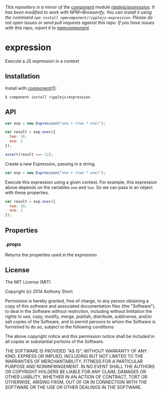 *This repository is a mirror of the [component](http://component.io) module [ripplejs/expression](http://github.com/ripplejs/expression). It has been modified to work with NPM+Browserify. You can install it using the command `npm install npmcomponent/ripplejs-expression`. Please do not open issues or send pull requests against this repo. If you have issues with this repo, report it to [npmcomponent](https://github.com/airportyh/npmcomponent).*

# expression

  Execute a JS expression in a context

## Installation

  Install with [component(1)](http://component.io):

    $ component install ripplejs/expression

## API

```js
var exp = new Expression("one + (two * one)");

var result = exp.exec({
  two: 10,
  one: 2
});

assert(result === 22);
```

Create a new Expression, passing in a string.

```js
var exp = new Expression("one + (two * one)");
```

Execute this expression using a given context. For example, this expression
above depends on the variables `one` and `two`. So we can pass in an object
with these properties.

```js
var result = exp.exec({
  two: 10,
  one: 2
});
```

## Properties

### .props

Returns the properties used in the expression

## License

  The MIT License (MIT)

  Copyright (c) 2014 Anthony Short

  Permission is hereby granted, free of charge, to any person obtaining a copy
  of this software and associated documentation files (the "Software"), to deal
  in the Software without restriction, including without limitation the rights
  to use, copy, modify, merge, publish, distribute, sublicense, and/or sell
  copies of the Software, and to permit persons to whom the Software is
  furnished to do so, subject to the following conditions:

  The above copyright notice and this permission notice shall be included in
  all copies or substantial portions of the Software.

  THE SOFTWARE IS PROVIDED "AS IS", WITHOUT WARRANTY OF ANY KIND, EXPRESS OR
  IMPLIED, INCLUDING BUT NOT LIMITED TO THE WARRANTIES OF MERCHANTABILITY,
  FITNESS FOR A PARTICULAR PURPOSE AND NONINFRINGEMENT. IN NO EVENT SHALL THE
  AUTHORS OR COPYRIGHT HOLDERS BE LIABLE FOR ANY CLAIM, DAMAGES OR OTHER
  LIABILITY, WHETHER IN AN ACTION OF CONTRACT, TORT OR OTHERWISE, ARISING FROM,
  OUT OF OR IN CONNECTION WITH THE SOFTWARE OR THE USE OR OTHER DEALINGS IN
  THE SOFTWARE.